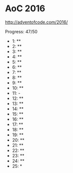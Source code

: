 AoC 2016
====

http://adventofcode.com/2016/


Progress: 47/50

- 1:      **
- 2:      **
- 3:      **
- 4:      **
- 5:      **
- 6:      **
- 7:      **
- 8:      **
- 9:      **
- 10:     **
- 11:     -
- 12:     **
- 13:     **
- 14:     **
- 15:     **
- 16:     **
- 17:     **
- 18:     **
- 19:     **
- 20:     **
- 21:     **
- 22:     **
- 23:     **
- 24:     **
- 25:     *